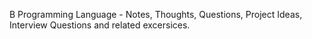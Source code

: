 B Programming Language - Notes, Thoughts, Questions, Project Ideas, Interview Questions and related excersices. 

